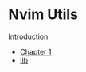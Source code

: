 # Nvim Utils

[Introduction](./introduction.md)

- [Chapter 1](./introduction.md)
- [lib](./lib.md)
